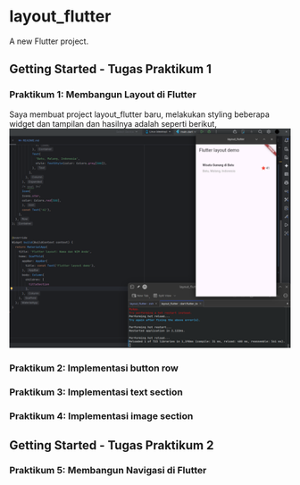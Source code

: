# layout_flutter

A new Flutter project.


## Getting Started - Tugas Praktikum 1

### Praktikum 1: Membangun Layout di Flutter
Saya membuat project layout_flutter baru, melakukan styling beberapa widget dan tampilan dan hasilnya adalah seperti berikut,
[![create_new_proj](readme_assets/title_section.png)]()

### Praktikum 2: Implementasi button row


### Praktikum 3: Implementasi text section

### Praktikum 4: Implementasi image section


## Getting Started - Tugas Praktikum 2

### Praktikum 5: Membangun Navigasi di Flutter
